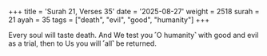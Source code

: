 +++
title = 'Surah 21, Verses 35'
date = '2025-08-27'
weight = 2518
surah = 21
ayah = 35
tags = ["death", "evil", "good", "humanity"]
+++

Every soul will taste death. And We test you ˹O humanity˺ with good and evil as a trial, then to Us you will ˹all˺ be returned.
